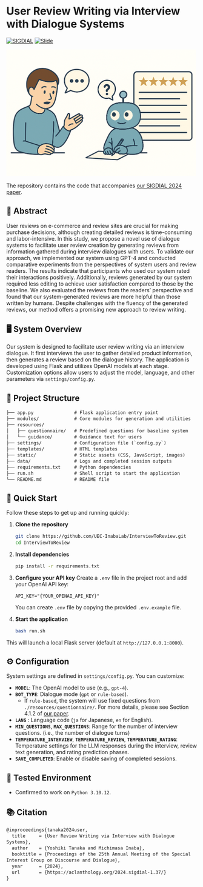 
# User Review Writing via Interview with Dialogue Systems

[![SIGDIAL](https://img.shields.io/badge/SIGDIAL-2024-ff69b4)](https://aclanthology.org/2024.sigdial-1.37/)
[![Slide](https://img.shields.io/badge/Slides-GoogleDrive-blue)](https://drive.google.com/file/d/10gF0aAsWY10w1l9apEqKcNpv34W6Ey1W/view?usp=sharing)


<!-- ![Method Image](./images/illustration.png) -->
<img src="./images/illustration.png" alt="Method Illustration" width="500">

The repository contains the code that accompanies [our SIGDIAL 2024 paper](https://aclanthology.org/2024.sigdial-1.37/).

## 📝 Abstract
User reviews on e-commerce and review sites are crucial for making purchase decisions, although creating detailed reviews is time-consuming and labor-intensive. In this study, we propose a novel use of dialogue systems to facilitate user review creation by generating reviews from information gathered during interview dialogues with users. To validate our approach, we implemented our system using GPT-4 and conducted comparative experiments from the perspectives of system users and review readers. The results indicate that participants who used our system rated their interactions positively. Additionally, reviews generated by our system required less editing to achieve user satisfaction compared to those by the baseline. We also evaluated the reviews from the readers’ perspective and found that our system-generated reviews are more helpful than those written by humans. Despite challenges with the fluency of the generated reviews, our method offers a promising new approach to review writing.

## 🖥️ System Overview
Our system is designed to facilitate user review writing via an interview dialogue. It first interviews the user to gather detailed product information, then generates a review based on the dialogue history. The application is developed using Flask and utilizes OpenAI models at each stage. Customization options allow users to adjust the model, language, and other parameters via ``settings/config.py``.


## 🧱 Project Structure

```plaintext
├── app.py               # Flask application entry point
├── modules/             # Core modules for generation and utilities
├── resources/
│   ├── questionnaire/   # Predefined questions for baseline system
│   └── guidance/        # Guidance text for users
├── settings/            # Configuration file (`config.py`)
├── templates/           # HTML templates
├── static/              # Static assets (CSS, JavaScript, images)
├── data/                # Logs and completed session outputs
├── requirements.txt     # Python dependencies
├── run.sh               # Shell script to start the application
└── README.md            # README file
```

## 🚀 Quick Start
Follow these steps to get up and running quickly:

1. **Clone the repository**

   ```bash
   git clone https://github.com/UEC-InabaLab/InterviewToReview.git
   cd InterviewToReview
   ```

2. **Install dependencies**

   ```bash
   pip install -r requirements.txt
   ```

3. **Configure your API key** Create a `.env` file in the project root and add your OpenAI API key:

   ```env
   API_KEY="{YOUR_OPENAI_API_KEY}"
   ```
   You can create `.env` file by copying the provided `.env.example` file.

4. **Start the application**

   ```bash
   bash run.sh
   ```

This will launch a local Flask server (default at `http://127.0.0.1:8000`).

## ⚙️ Configuration
System settings are defined in `settings/config.py`. You can customize:

- **``MODEL``**: The OpenAI model to use (e.g., `gpt-4`).
- **``BOT_TYPE``**: Dialogue mode (`gpt` or `rule-based`).
  - If `rule-based`, the system will use fixed questions from `./resources/questionnaire/`. For more details, please see Section 4.1.2 of [our paper](https://aclanthology.org/2024.sigdial-1.37/).
- **``LANG``** : Language code (`ja` for Japanese, `en` for English).
- **``MIN_QUESTIONS``**, **``MAX_QUESTIONS``**: Range for the number of interview questions. (i.e., the number of dialogue turns)
- **``TEMPERATURE_INTERVIEW``**, **``TEMPERATURE_REVIEW``**, **``TEMPERATURE_RATING``**: Temperature settings for the LLM responses during the interview, review text generation, and rating prediction phases.
- **``SAVE_COMPLETED``**: Enable or disable saving of completed sessions.

## 🧪 Tested Environment

- Confirmed to work on ``Python 3.10.12``.

## 📚 Citation
```
@inproceedings{tanaka2024user,
  title     = {User Review Writing via Interview with Dialogue Systems},
  author    = {Yoshiki Tanaka and Michimasa Inaba},
  booktitle = {Proceedings of the 25th Annual Meeting of the Special Interest Group on Discourse and Dialogue},
  year      = {2024},
  url       = {https://aclanthology.org/2024.sigdial-1.37/}
}
```
